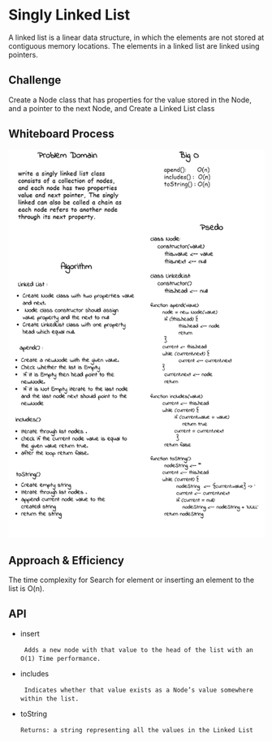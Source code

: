 # Singly Linked List
<!-- Short summary or background information -->
A linked list is a linear data structure, in which the elements are not stored at contiguous memory locations. The elements in a linked list are linked using pointers.
## Challenge
<!-- Description of the challenge -->
Create a Node class that has properties for the value stored in the Node, and a pointer to the next Node, and Create a Linked List class
## Whiteboard Process
<!-- Embedded whiteboard image -->
![img](./cc.png)
## Approach & Efficiency
<!-- What approach did you take? Why? What is the Big O space/time for this approach? -->
The time complexity for Search for element or inserting an element to the list is O(n).
## API
<!-- Description of each method publicly available to your Linked List -->

- insert

     ` Adds a new node with that value to the head of the list with an O(1) Time performance.`
- includes

     ` Indicates whether that value exists as a Node’s value somewhere within the list.`
- toString
     
     `Returns: a string representing all the values in the Linked List`
